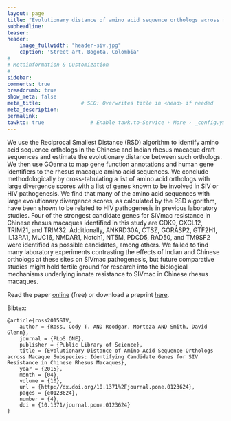 ```yaml
---
layout: page
title: "Evolutionary distance of amino acid sequence orthologs across macaque subspecies: Candidate genes for SIV resistance in Chinese rhesus macaques"
subheadline: 
teaser: 
header:
    image_fullwidth: "header-siv.jpg"
    caption: 'Street art, Bogota, Colombia'
#
# Metainformation & Customization
#
sidebar: 
comments: true
breadcrumb: true
show_meta: false
meta_title:             # SEO: Overwrites title in <head> if needed
meta_description:
permalink:
tawkto: true               # Enable tawk.to-Service › More › _config.yml
---
```

 
We use the Reciprocal Smallest Distance (RSD) algorithm to identify amino acid sequence orthologs in the Chinese and Indian rhesus macaque draft sequences and estimate the evolutionary distance between such orthologs. We then use GOanna to map gene function annotations and human gene identifiers to the rhesus macaque amino acid sequences. We conclude methodologically by cross-tabulating a list of amino acid orthologs with large divergence scores with a list of genes known to be involved in SIV or HIV pathogenesis. We find that many of the amino acid sequences with large evolutionary divergence scores, as calculated by the RSD algorithm, have been shown to be related to HIV pathogenesis in previous laboratory studies. Four of the strongest candidate genes for SIVmac resistance in Chinese rhesus macaques identified in this study are CDK9, CXCL12, TRIM21, and TRIM32. Additionally, ANKRD30A, CTSZ, GORASP2, GTF2H1, IL13RA1, MUC16, NMDAR1, Notch1, NT5M, PDCD5, RAD50, and TM9SF2 were identified as possible candidates, among others. We failed to find many laboratory experiments contrasting the effects of Indian and Chinese orthologs at these sites on SIVmac pathogenesis, but future comparative studies might hold fertile ground for research into the biological mechanisms underlying innate resistance to SIVmac in Chinese rhesus macaques.

Read the paper [online][1] (free) or download a preprint [here][2].

Bibtex:
```
@article{ross2015SIV,
    author = {Ross, Cody T. AND Roodgar, Morteza AND Smith, David Glenn},
    journal = {PLoS ONE},
    publisher = {Public Library of Science},
    title = {Evolutionary Distance of Amino Acid Sequence Orthologs across Macaque Subspecies: Identifying Candidate Genes for SIV Resistance in Chinese Rhesus Macaques},
    year = {2015},
    month = {04},
    volume = {10},
    url = {http://dx.doi.org/10.1371%2Fjournal.pone.0123624},
    pages = {e0123624},
    number = {4},
    doi = {10.1371/journal.pone.0123624}
}        
```


 [1]: http://journals.plos.org/plosone/article?id=10.1371/journal.pone.0123624
 [2]: https://github.com/Ctross/ctross.github.io/blob/master/pdfs/SIV.pdf
